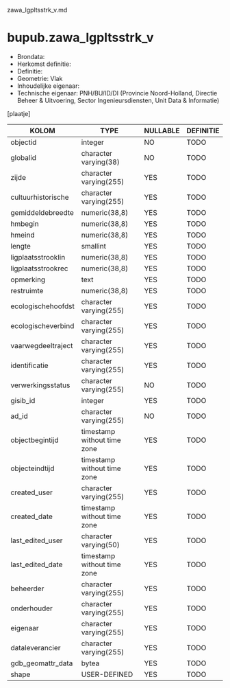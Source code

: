 zawa_lgpltsstrk_v.md

# bupub.zawa_lgpltsstrk_v


* Brondata: 
* Herkomst definitie: 
* Definitie: 
* Geometrie: Vlak
* Inhoudelijke eigenaar: 
* Technische eigenaar: PNH/BU/ID/DI (Provincie Noord-Holland, Directie Beheer & Uitvoering, Sector Ingenieursdiensten, Unit Data & Informatie)

[plaatje]


|KOLOM                            |TYPE                       |NULLABLE|DEFINITIE|
|------                           |----                       |-----   |-----    |
|objectid                         |integer                    |NO      |TODO|
|globalid                         |character varying(38)      |NO      |TODO|
|zijde                            |character varying(255)     |YES     |TODO|
|cultuurhistorische               |character varying(255)     |YES     |TODO|
|gemiddeldebreedte                |numeric(38,8)              |YES     |TODO|
|hmbegin                          |numeric(38,8)              |YES     |TODO|
|hmeind                           |numeric(38,8)              |YES     |TODO|
|lengte                           |smallint                   |YES     |TODO|
|ligplaatsstrooklin               |numeric(38,8)              |YES     |TODO|
|ligplaatsstrookrec               |numeric(38,8)              |YES     |TODO|
|opmerking                        |text                       |YES     |TODO|
|restruimte                       |numeric(38,8)              |YES     |TODO|
|ecologischehoofdst               |character varying(255)     |YES     |TODO|
|ecologischeverbind               |character varying(255)     |YES     |TODO|
|vaarwegdeeltraject               |character varying(255)     |YES     |TODO|
|identificatie                    |character varying(255)     |YES     |TODO|
|verwerkingsstatus                |character varying(255)     |NO      |TODO|
|gisib_id                         |integer                    |YES     |TODO|
|ad_id                            |character varying(255)     |NO      |TODO|
|objectbegintijd                  |timestamp without time zone|YES     |TODO|
|objecteindtijd                   |timestamp without time zone|YES     |TODO|
|created_user                     |character varying(255)     |YES     |TODO|
|created_date                     |timestamp without time zone|YES     |TODO|
|last_edited_user                 |character varying(50)      |YES     |TODO|
|last_edited_date                 |timestamp without time zone|YES     |TODO|
|beheerder                        |character varying(255)     |YES     |TODO|
|onderhouder                      |character varying(255)     |YES     |TODO|
|eigenaar                         |character varying(255)     |YES     |TODO|
|dataleverancier                  |character varying(255)     |YES     |TODO|
|gdb_geomattr_data                |bytea                      |YES     |TODO|
|shape                            |USER-DEFINED               |YES     |TODO|
